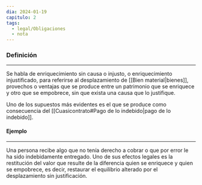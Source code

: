 ```yaml
---
dia: 2024-01-19
capitulo: 2
tags:
  - legal/Obligaciones
  - nota
---
```

### Definición
---
Se habla de enriquecimiento sin causa o injusto, o enriquecimiento injustificado, para referirse al desplazamiento de [[Bien material|bienes]], provechos o ventajas que se produce entre un patrimonio que se enriquece y otro que se empobrece, sin que exista una causa que lo justifique. 

Uno de los supuestos más evidentes es el que se produce como consecuencia del [[Cuasicontrato#Pago de lo indebido|pago de lo indebido]]. 

#### Ejemplo
---
Una persona recibe algo que no tenía derecho a cobrar o que por error le ha sido indebidamente entregado. Uno de sus efectos legales es la restitución del valor que resulte de la diferencia quien se enriquece y quien se empobrece, es decir, restaurar el equilibrio alterado por el desplazamiento sin justificación.